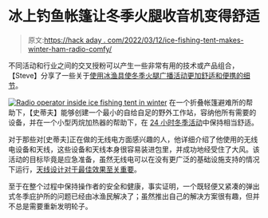 # 冰上钓鱼帐篷让冬季火腿收音机变得舒适

> 原文:[https://hack aday . com/2022/03/12/ice-fishing-tent-makes-winter-ham-radio-comfy/](https://hackaday.com/2022/03/12/ice-fishing-tent-makes-winter-ham-radio-comfy/)

不同活动和行业之间的交叉授粉可以产生一些非常有用的技术或产品组合，【Steve】分享了一些关于[使用冰渔具使冬季火腿广播活动更加舒适和便携的细节](https://hvdnnotebook.blogspot.com/2022/02/fishing-in-woods-looking-for-radio.html)。

[![Radio operator inside ice fishing tent in winter](../Images/33e32853cf5d51158ea987b6903de59f.png)](https://hackaday.com/wp-content/uploads/2022/03/winter-radio-event.jpg) 在一个折叠帐篷避难所的帮助下，【史蒂夫】能够创建一个最小的自给自足的野外工作站，容纳他所有需要的设备，并在一个小型丙烷加热器的帮助下，在 [24 小时冬季活动](https://www.winterfieldday.com/)中保持相当舒适。

对于那些对[史蒂夫]正在做的无线电方面感兴趣的人，他详细介绍了他使用的无线电设备和天线，这些设备和天线本身很容易装进包里，并成功地经受住了大风。该活动的目标毕竟是应急准备，虽然无线电可以在没有更广泛的基础设施支持的情况下运行，[天线设计对于最佳效果至关重要](https://hackaday.com/2019/03/04/justin-mcallisters-simple-post-apocalypse-friendly-antennas/)。

至于在整个过程中保持操作者的安全和健康，事实证明，一个既轻便又紧凑的弹出式冬季庇护所的问题已经由冰渔民解决了；虽然推出自己的解决方案很有趣，但并不总是需要重新发明轮子。